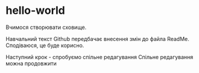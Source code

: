 # hello-world
Вчимося створювати сховище.


Навчальний текст Github передбачає внесення змін до файла ReadMe.
Сподіваюся, це буде корисно.

Наступний крок - спробуємо спільне редагування
Спільне редагування можна продовжити
